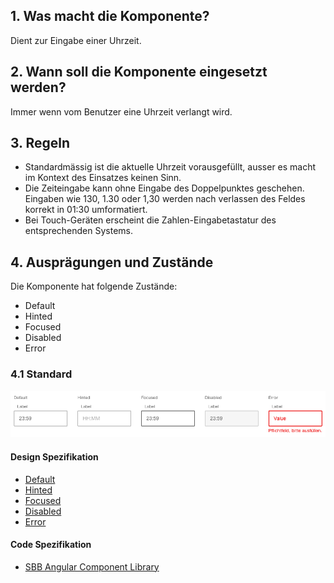 ## 1. Was macht die Komponente?
Dient zur Eingabe einer Uhrzeit.

## 2. Wann soll die Komponente eingesetzt werden? 
Immer wenn vom Benutzer eine Uhrzeit verlangt wird.

## 3. Regeln 
* Standardmässig ist die aktuelle Uhrzeit vorausgefüllt, ausser es macht im Kontext des Einsatzes keinen Sinn.
* Die Zeiteingabe kann ohne Eingabe des Doppelpunktes geschehen. Eingaben wie 130, 1.30 oder 1,30 werden nach verlassen des Feldes korrekt in 01:30 umformatiert.
* Bei Touch-Geräten erscheint die Zahlen-Eingabetastatur des entsprechenden Systems.

## 4. Ausprägungen und Zustände 
Die Komponente hat folgende Zustände:
* Default
* Hinted
* Focused
* Disabled
* Error

### 4.1 Standard
![Darstellung der Komponente Eingabefeld für Uhrzeiten](https://raw.githubusercontent.com/sbb-design-systems/design-system-website-documentation/master/documentation/components/timefield/images/timefield_default.png 'class: image')

#### Design Spezifikation
* [Default](https://sbb.invisionapp.com/d/main#/console/15744722/327611017/inspect)
* [Hinted](https://sbb.invisionapp.com/d/main#/console/15744722/335006454/inspect)
* [Focused](https://sbb.invisionapp.com/d/main#/console/15744722/327611018/inspect)
* [Disabled](https://sbb.invisionapp.com/d/main#/console/15744722/327611019/inspect)
* [Error](https://sbb.invisionapp.com/d/main#/console/15744722/388876245/inspect)

#### Code Spezifikation
* [SBB Angular Component Library](https://sbb-angular.app.sbb.ch/latest/public/components/time-input)